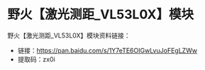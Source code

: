 [](野火【激光测距_VL53L0X】模块)

# 野火【激光测距_VL53L0X】模块
野火【激光测距_VL53L0X】模块资料链接：
* 链接：https://pan.baidu.com/s/1Y7eTE6OIGwLvuJoFEgLZWw 
* 提取码：zx0i 